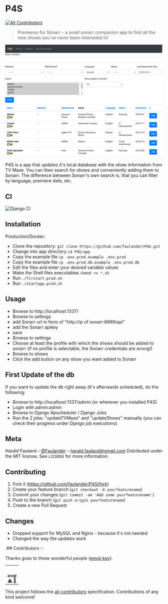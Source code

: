 ﻿ # P4S
<!-- ALL-CONTRIBUTORS-BADGE:START - Do not remove or modify this section -->
[![All Contributors](https://img.shields.io/badge/all_contributors-1-orange.svg?style=flat-square)](#contributors-)
<!-- ALL-CONTRIBUTORS-BADGE:END -->
> Premieres for Sonarr - a small sonarr companion app to find all the new shows you've never been interested in!

![P4S - Premieres for Sonarr](/screenshots/p4s.png?raw=true "P4S Main Screen")

P4S is a app that updates it's local database with the show information from TV Maze. You can then search for shows and conveniently adding them to Sonarr. The difference between Sonarr's own search is, that you can filter by language, premiere date, etc.

## CI
![Django CI](https://github.com/faulander/P4S/workflows/Django%20CI/badge.svg?branch=master)

## Installation

Production/Docker:
- Clone the repository: ```git clone https://github.com/faulander/P4S.git```
- Change into app directory ```cd P4S/app```
- Copy the example file ```cp .env.prod.example .env.prod```
- Copy the example file ```cp .env.prod.db.example .env.prod.db```
- Edit the files and enter your desired variable values
- Make the Shell files executables ```chmod +x *.sh```
- Run ```./firstart.prod.sh```
- Run ```./startapp.prod.sh```

## Usage
- Browse to http://localhost:1337/
- Browse to settings
- add Sonarr url in form of "http://ip of sonarr:8989/api"
- add the Sonarr apikey
- save
- Browse to settings
- Choose at least the profile with which the shows should be added to sonarr (if no profile is selectable, the Sonarr credentials are wrong!)
- Browse to shows
- Click the add button on any show you want added to Sonarr

## First Update of the db
If you want to update the db right away (it's afterwards scheduled), do the following:
- Browse to http://localhost:1337/admin (or wherever you installed P4S)
- Login with admin:admin
- Browse to Django Apscheduler / Django Jobs
- Run the 2 jobs: "updateTVMaze" and "updateShows" manually (you can check their progress under Django job executions)

## Meta

Harald Fauland – [@Faulander](https://twitter.com/faulander) – harald.fauland@gmail.com
Distributed under the MIT license. See ``LICENSE`` for more information.


## Contributing

1. Fork it (<https://github.com/faulander/P4S/fork>)
2. Create your feature branch (`git checkout -b yourfeaturename`)
3. Commit your changes (`git commit -am 'Add some yourfeaturename'`)
4. Push to the branch (`git push origin yourfeaturename`)
5. Create a new Pull Request

## Changes
- Dropped support for MySQL and Nginx - because it's not needed
- Changed the way the updates work

.## Contributors ✨

Thanks goes to these wonderful people ([emoji key](https://allcontributors.org/docs/en/emoji-key)):

<!-- ALL-CONTRIBUTORS-LIST:START - Do not remove or modify this section -->
<!-- prettier-ignore-start -->
<!-- markdownlint-disable -->
<table>
  <tr>
    <td align="center"><a href="https://github.com/arogl"><img src="https://avatars1.githubusercontent.com/u/1115472?v=4" width="100px;" alt=""/><br /><sub><b>arogl</b></sub></a><br /><a href="https://github.com/faulander/P4S/commits?author=arogl" title="Tests">⚠️</a> <a href="https://github.com/faulander/P4S/commits?author=arogl" title="Documentation">📖</a></td>
  </tr>
</table>

<!-- markdownlint-enable -->
<!-- prettier-ignore-end -->
<!-- ALL-CONTRIBUTORS-LIST:END -->

This project follows the [all-contributors](https://github.com/all-contributors/all-contributors) specification. Contributions of any kind welcome!
